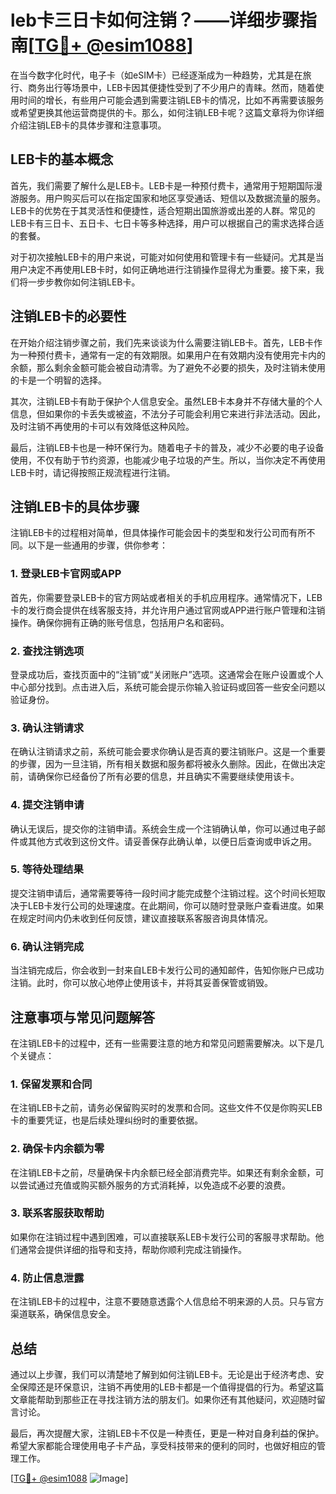 # leb卡三日卡如何注销？——详细步骤指南[[TG💪+ @esim1088](https://t.me/s/esim1088)]

在当今数字化时代，电子卡（如eSIM卡）已经逐渐成为一种趋势，尤其是在旅行、商务出行等场景中，LEB卡因其便捷性受到了不少用户的青睐。然而，随着使用时间的增长，有些用户可能会遇到需要注销LEB卡的情况，比如不再需要该服务或希望更换其他运营商提供的卡。那么，如何注销LEB卡呢？这篇文章将为你详细介绍注销LEB卡的具体步骤和注意事项。

## LEB卡的基本概念

首先，我们需要了解什么是LEB卡。LEB卡是一种预付费卡，通常用于短期国际漫游服务。用户购买后可以在指定国家和地区享受通话、短信以及数据流量的服务。LEB卡的优势在于其灵活性和便捷性，适合短期出国旅游或出差的人群。常见的LEB卡有三日卡、五日卡、七日卡等多种选择，用户可以根据自己的需求选择合适的套餐。

对于初次接触LEB卡的用户来说，可能对如何使用和管理卡有一些疑问。尤其是当用户决定不再使用LEB卡时，如何正确地进行注销操作显得尤为重要。接下来，我们将一步步教你如何注销LEB卡。

## 注销LEB卡的必要性

在开始介绍注销步骤之前，我们先来谈谈为什么需要注销LEB卡。首先，LEB卡作为一种预付费卡，通常有一定的有效期限。如果用户在有效期内没有使用完卡内的余额，那么剩余金额可能会被自动清零。为了避免不必要的损失，及时注销未使用的卡是一个明智的选择。

其次，注销LEB卡有助于保护个人信息安全。虽然LEB卡本身并不存储大量的个人信息，但如果你的卡丢失或被盗，不法分子可能会利用它来进行非法活动。因此，及时注销不再使用的卡可以有效降低这种风险。

最后，注销LEB卡也是一种环保行为。随着电子卡的普及，减少不必要的电子设备使用，不仅有助于节约资源，也能减少电子垃圾的产生。所以，当你决定不再使用LEB卡时，请记得按照正规流程进行注销。

## 注销LEB卡的具体步骤

注销LEB卡的过程相对简单，但具体操作可能会因卡的类型和发行公司而有所不同。以下是一些通用的步骤，供你参考：

### 1. 登录LEB卡官网或APP

首先，你需要登录LEB卡的官方网站或者相关的手机应用程序。通常情况下，LEB卡的发行商会提供在线客服支持，并允许用户通过官网或APP进行账户管理和注销操作。确保你拥有正确的账号信息，包括用户名和密码。

### 2. 查找注销选项

登录成功后，查找页面中的“注销”或“关闭账户”选项。这通常会在账户设置或个人中心部分找到。点击进入后，系统可能会提示你输入验证码或回答一些安全问题以验证身份。

### 3. 确认注销请求

在确认注销请求之前，系统可能会要求你确认是否真的要注销账户。这是一个重要的步骤，因为一旦注销，所有相关数据和服务都将被永久删除。因此，在做出决定前，请确保你已经备份了所有必要的信息，并且确实不需要继续使用该卡。

### 4. 提交注销申请

确认无误后，提交你的注销申请。系统会生成一个注销确认单，你可以通过电子邮件或其他方式收到这份文件。请妥善保存此确认单，以便日后查询或申诉之用。

### 5. 等待处理结果

提交注销申请后，通常需要等待一段时间才能完成整个注销过程。这个时间长短取决于LEB卡发行公司的处理速度。在此期间，你可以随时登录账户查看进度。如果在规定时间内仍未收到任何反馈，建议直接联系客服咨询具体情况。

### 6. 确认注销完成

当注销完成后，你会收到一封来自LEB卡发行公司的通知邮件，告知你账户已成功注销。此时，你可以放心地停止使用该卡，并将其妥善保管或销毁。

## 注意事项与常见问题解答

在注销LEB卡的过程中，还有一些需要注意的地方和常见问题需要解决。以下是几个关键点：

### 1. 保留发票和合同

在注销LEB卡之前，请务必保留购买时的发票和合同。这些文件不仅是你购买LEB卡的重要凭证，也是后续处理纠纷时的重要依据。

### 2. 确保卡内余额为零

在注销LEB卡之前，尽量确保卡内余额已经全部消费完毕。如果还有剩余金额，可以尝试通过充值或购买额外服务的方式消耗掉，以免造成不必要的浪费。

### 3. 联系客服获取帮助

如果你在注销过程中遇到困难，可以直接联系LEB卡发行公司的客服寻求帮助。他们通常会提供详细的指导和支持，帮助你顺利完成注销操作。

### 4. 防止信息泄露

在注销LEB卡的过程中，注意不要随意透露个人信息给不明来源的人员。只与官方渠道联系，确保信息安全。

## 总结

通过以上步骤，我们可以清楚地了解到如何注销LEB卡。无论是出于经济考虑、安全保障还是环保意识，注销不再使用的LEB卡都是一个值得提倡的行为。希望这篇文章能帮助到那些正在寻找注销方法的朋友们。如果你还有其他疑问，欢迎随时留言讨论。

最后，再次提醒大家，注销LEB卡不仅是一种责任，更是一种对自身利益的保护。希望大家都能合理使用电子卡产品，享受科技带来的便利的同时，也做好相应的管理工作。

[[TG💪+ @esim1088](https://t.me/s/esim1088) ![Image](https://i.postimg.cc/4NQfJmqS/Snipaste-2025-05-13-00-14-12.png)]